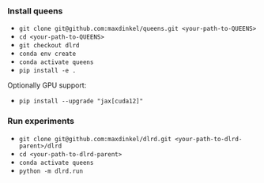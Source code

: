 ### Install queens
- `git clone git@github.com:maxdinkel/queens.git <your-path-to-QUEENS>`
- `cd <your-path-to-QUEENS>`
- `git checkout dlrd`
- `conda env create`
- `conda activate queens`
- `pip install -e .`

Optionally GPU support:
- `pip install --upgrade "jax[cuda12]"`


### Run experiments
- `git clone git@github.com:maxdinkel/dlrd.git <your-path-to-dlrd-parent>/dlrd`
- `cd <your-path-to-dlrd-parent>`
- `conda activate queens`
- `python -m dlrd.run`
